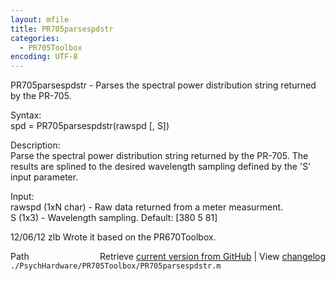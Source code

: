 ```yaml
---
layout: mfile
title: PR705parsespdstr
categories:
  - PR705Toolbox
encoding: UTF-8
---
```


PR705parsespdstr - Parses the spectral power distribution string returned by the PR-705.  

Syntax:  
spd = PR705parsespdstr(rawspd [, S])  

Description:  
Parse the spectral power distribution string returned by the PR-705. The  
results are splined to the desired wavelength sampling defined by the 'S'  
input parameter.  

Input:  
rawspd (1xN char) - Raw data returned from a meter measurment.  
S (1x3) - Wavelength sampling.  Default: [380 5 81]  

12/06/12    zlb   Wrote it based on the PR670Toolbox.  


<div class="code_header" style="text-align:right;">
  <span style="float:left;">Path&nbsp;&nbsp;</span> <span class="counter">Retrieve <a href=
  "https://raw.github.com/Psychtoolbox-3/Psychtoolbox-3/beta/./PsychHardware/PR705Toolbox/PR705parsespdstr.m">current version from GitHub</a> | View <a href=
  "https://github.com/Psychtoolbox-3/Psychtoolbox-3/commits/beta/./PsychHardware/PR705Toolbox/PR705parsespdstr.m">changelog</a></span>
</div>
<div class="code">
  <code>./PsychHardware/PR705Toolbox/PR705parsespdstr.m</code>
</div>
